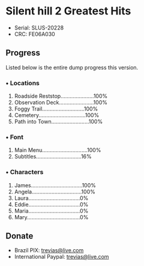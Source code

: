 # Silent hill 2 Greatest Hits
- Serial: SLUS-20228
- CRC: FE06A030

## Progress
Listed below is the entire dump progress this version.

### • Locations
1. Roadside Reststop......................100%
2. Observation Deck.......................100%
3. Foggy Trail............................100%
4. Cemetery...............................100%
5. Path into Town.........................100%

### • Font
1. Main Menu..............................100%
2. Subtitles..............................16%

### • Characters
1. James..................................100%
2. Angela.................................100%
1. Laura..................................0%
2. Eddie..................................0%
1. Maria..................................0%
2. Mary...................................0%

## Donate
 - Brazil
 PIX: trevias@live.com
 - International
 Paypal: trevias@live.com